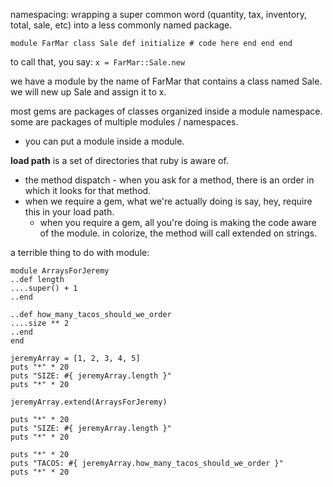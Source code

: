 namespacing: wrapping a super common word (quantity, tax, inventory, total,
sale, etc) into a less commonly named package.


`module FarMar
  class Sale
    def initialize
     # code here
    end
  end
end`

to call that, you say:
`x = FarMar::Sale.new`

we have a module by the name of FarMar that contains a class named Sale.
we will new up Sale and assign it to x.


most gems are packages of classes organized inside a module namespace. some are
packages of multiple modules / namespaces.
* you can put a module inside a module.


__load path__ is a set of directories that ruby is aware of.
* the method dispatch - when you ask for a method, there is an order in which it
  looks for that method.
* when we require a gem, what we're actually doing is say, hey, require this in
  your load path.
   * when you require a gem, all you're doing is making the code aware of the
     module. in colorize, the method will call extended on strings.

a terrible thing to do with module:

`module ArraysForJeremy`  
`..def length`  
`....super() + 1`  
`..end`

`..def how_many_tacos_should_we_order`  
`....size ** 2`  
`..end`  
`end`  

`jeremyArray = [1, 2, 3, 4, 5]`  
`puts "*" * 20`  
`puts "SIZE: #{ jeremyArray.length }"`  
`puts "*" * 20`  

`jeremyArray.extend(ArraysForJeremy)`

`puts "*" * 20`  
`puts "SIZE: #{ jeremyArray.length }"`  
`puts "*" * 20`  

`puts "*" * 20`  
`puts "TACOS: #{ jeremyArray.how_many_tacos_should_we_order }"`  
`puts "*" * 20`  
